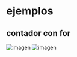 # ejemplos
## contador con for
![imagen](https://user-images.githubusercontent.com/77649288/187475855-7d250e2a-5af8-4508-8c24-8383ecfe7084.png)
![imagen](https://user-images.githubusercontent.com/77649288/187475920-5ce060e9-ec67-4636-8e52-0dbab6914a1b.png)
